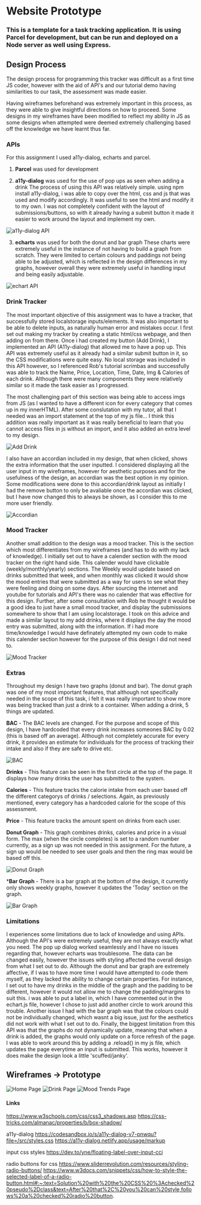 # Website Prototype 
### This is a template for a task tracking application. It is using Parcel for development, but can be run and deployed on a Node server as well using Express.

## Design Process
The design process for programming this tracker was difficult as a first time JS coder, however with the aid of API's and our tutorial demo having similarities to our task, the assessment was made easier. 

Having wireframes beforehand was extremely important in this process, as they were able to give insightful directions on how to proceed. Some designs in my wireframes have been modified to reflect my ability in JS as some designs when attempted were deemed extremely challenging based off the knowledge we have learnt thus far.

### APIs
For this assignment I used a11y-dialog, echarts and parcel.

1. __Parcel__ was used for development

2. __a11y-dialog__ was used for the use of pop ups as seen when adding a drink
The process of using this API was relatively simple. using npm install a11y-dialog, i was able to copy over the html, css and js that was used and modify accordingly. It was useful to see the html and modify it to my own. I was not completely confident with the layout of submissions/buttons, so with it already having a submit button it made it easier to work around the layout and implement my own. 

![a11y-dialog API](readmeimage/a11y.png)

3. __echarts__ was used for both the donut and bar graph
These charts were extremely useful in the instance of not having to build a graph from scratch. They were limited to certain colours and paddings not being able to be adjusted, which is reflected in the design differences in my graphs, however overall they were extremely useful in handling input and being easily adjustable. 

![echart API](readmeimage/echarts.png)

### Drink Tracker
The most important objective of this assignment was to have a tracker, that successfully stored localstorage inputs/elements. It was also important to be able to delete inputs, as naturally human error and mistakes occur. I first set out making my tracker by creating a static html/css webpage, and then adding on from there. Once i had created my button (Add Drink), I implemented an API (A11y-dialog)
that allowed me to have a pop up. This API was extremely useful as it already had a similar submit button in it, so the CSS modifications were quite easy. No local storage was included in this API however, so I referenced Rob's tutorial scrimbas and successfully was able to track the Name, Price, Location, Time, Date, Img & Calories of each drink. Although there were many components they were relatively similar so it made the task easier as I progressed. 

The most challenging part of this section was being able to access imgs from JS (as I wanted to have a different icon for every category that comes up in my innerHTML). After some conslutation with my tutor, all that I needed was an import statement at the top of my js file... I think this addition was really important as it was really beneficial to learn that you cannot access files in js without an import, and it also added an extra level to my design.

![Add Drink](readmeimage/add.png)

I also have an accordian included in my design, that when clicked, shows the extra information that the user inputted. I considered displaying all the user input in my wireframes, however for aesthetic purposes and for the usefulness of the design, an accordian was the best option in my opinion. Some modifications were done to this accordian/drink layout as initially I had the remove button to only be avaliable once the accordian was clicked, but I have now changed this to always be shown, as I consider this to me more user friendly.

![Accordian](readmeimage/accordian.png)


### Mood Tracker
Another small addition to the design was a mood tracker. This is the section which most differentiates from my wireframes (and has to do with my lack of knowledge). I initially set out to have a calender section with the mood tracker on the right hand side. This calender would have clickable (weekly/monthly/yearly) sections. The Weekly would update based on drinks submitted that week, and when monthly was clicked it would show the mood entries that were submitted as a way for users to see what they were feeling and doing on some days. After sourcing the internet and youtube for tutorials and API's there was no calender that was effective for this design. Further, after some consultation with Rob he thought it would be a good idea to just have a small mood tracker, and display the submissions somewhere to show that I am using localstorage. I took on this advice and made a similar layout to my add drinks, where it displays the day the mood entry was submitted, along with the information. If i had more time/knowledge I would have definately attempted my own code to make this calender section however for the purpose of this design I did not need to.

![Mood Tracker](readmeimage/mood.png)

### Extras
Throughout my design I have two graphs (donut and bar). The donut graph was one of my most important features, that although not specifically needed in the scope of this task, i felt it was really important to show more was being tracked than just a drink to a container. When adding a drink, 5 things are updated.

__BAC__ - The BAC levels are changed. For the purpose and scope of this design, I have hardcoded that every drink increases someones BAC by 0.02 (this is based off an average). Although not completely accurate for every drink, it provides an estimate for individuals for the process of tracking their intake and also if they are safe to drive etc. 

![BAC](readmeimage/BAC.png)

__Drinks__ - This feature can be seen in the first circle at the top of the page. It displays how many drinks the user has submitted to the system. 

__Calories__ - This feature tracks the calorie intake from each user based off the different categorys of drinks / selections. Again, as previously mentioned, every category has a hardcoded calorie for the scope of this assessment.

__Price__ - This feature tracks the amount spent on drinks from each user. 

__Donut Graph__ - This graph combines drinks, calories and price in a visual form. The max (when the circle completes) is set to a random number currently, as a sign up was not needed in this assignment. For the future, a sign up would be needed to see user goals and then the ring max would be based off this. 

![Donut Graph](readmeimage/donut.png)

*__Bar Graph__ - There is a bar graph at the bottom of the design, it currently only shows weekly graphs, however it updates the 'Today' section on the graph. 

![Bar Graph](readmeimage/bar.png)

### Limitations
I experiences some limitations due to lack of knowledge and using APIs. Although the API's were extremely useful, they are not always exactly what you need. The pop up dialog worked seamlessly and I have no issues regarding that, however echarts was troublesome. The data can be changed easily, however the issues with styling affected the overall design from what I set out to do. Although the donut and bar graph are extremely affective, if I was to have more time I would have attempted to code them myself, as they lacked the ability to change certain properties. For instance, I set out to have my drinks in the middle of the graph and the padding to be different, however it would not allow me to change the padding/margins to suit this. i was able to put a label in, which I have commented out in the echart.js file, however I chose to just add another circle to work around this trouble. Another issue I had with the bar graph was that the colours could not be individually changed, which wasnt a big issue, just for the aesthetics did not work with what I set out to do. Finally, the biggest limitation from this API was that the graphs do not dynamically update, meaning that when a drink is added, the graphs would only update on a force refresh of the page. I was able to work around this by adding a  .reload() in my js file, which updates the page everytime an input is submitted. This works, however it does make the design look a little 'scuffed/janky'. 


## Wireframes -> Prototype

![Home Page](readmeimage/home.png)
![Drink Page](readmeimage/drink.png)
![Mood Trends Page](readmeimage/moodtracker.png)


#### Links
https://www.w3schools.com/css/css3_shadows.asp
https://css-tricks.com/almanac/properties/b/box-shadow/

a11y-dialog 
https://codesandbox.io/s/a11y-dialog-v7-pnwqu?file=/src/styles.css
https://a11y-dialog.netlify.app/usage/markup

input css styles
https://dev.to/yne/floating-label-over-input-cci

radio buttons for css
https://www.sliderrevolution.com/resources/styling-radio-buttons/
https://www.w3docs.com/snippets/css/how-to-style-the-selected-label-of-a-radio-button.html#:~:text=Solution%20with%20the%20CSS%20%3Achecked%20pseudo%2Dclass&text=After%20that%2C%20you%20can%20style,follows%20a%20checked%20radio%20button.

